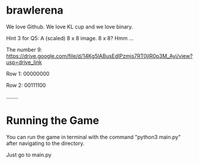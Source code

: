 # brawlerena

We love Github. We love KL cup and we love binary.

Hint 3 for Q5:
A (scaled) 8 x 8 image. 8 x 8? Hmm ...

The number 9: https://drive.google.com/file/d/14Kg5lABusEdIPzmjs7RT0jlR0p3M_Ayi/view?usp=drive_link

Row 1: 00000000

Row 2: 00111100

........

# Running the Game

You can run the game in terminal with the command "python3 main.py" after navigating to the directory.

Just go to main.py
